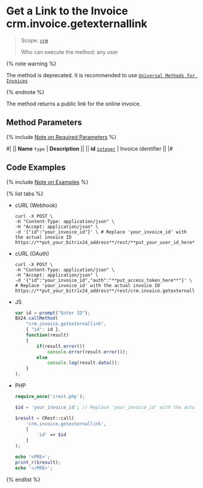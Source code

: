 # Get a Link to the Invoice crm.invoice.getexternallink

> Scope: [`crm`](../../../scopes/permissions.md)
>
> Who can execute the method: any user

{% note warning %}

The method is deprecated. It is recommended to use [`Universal Methods for Invoices`](../../universal/invoice.md)

{% endnote %}

The method returns a public link for the online invoice.

## Method Parameters

{% include [Note on Required Parameters](../../../../_includes/required.md) %}

#|
|| **Name**
`type` | **Description** ||
|| **id**
[`integer`](../../../data-types.md) | Invoice identifier ||
|#

## Code Examples

{% include [Note on Examples](../../../../_includes/examples.md) %}

{% list tabs %}

- cURL (Webhook)

    ```http
    curl -X POST \
    -H "Content-Type: application/json" \
    -H "Accept: application/json" \
    -d '{"id":"your_invoice_id"}' \ # Replace 'your_invoice_id' with the actual invoice ID
    https://**put_your_bitrix24_address**/rest/**put_your_user_id_here**/**put_your_webhook_here**/crm.invoice.getexternallink
    ```

- cURL (OAuth)

    ```http
    curl -X POST \
    -H "Content-Type: application/json" \
    -H "Accept: application/json" \
    -d '{"id":"your_invoice_id","auth":"**put_access_token_here**"}' \ # Replace 'your_invoice_id' with the actual invoice ID
    https://**put_your_bitrix24_address**/rest/crm.invoice.getexternallink
    ```

- JS

    ```js
    var id = prompt("Enter ID");
    BX24.callMethod(
        "crm.invoice.getexternallink",
        { "id": id },
        function(result)
        {
            if(result.error())
                console.error(result.error());
            else
                console.log(result.data());
        }
    );
    ```

- PHP

    ```php
    require_once('crest.php');

    $id = 'your_invoice_id'; // Replace 'your_invoice_id' with the actual invoice ID

    $result = CRest::call(
        'crm.invoice.getexternallink',
        [
            'id' => $id
        ]
    );

    echo '<PRE>';
    print_r($result);
    echo '</PRE>';
    ```

{% endlist %}